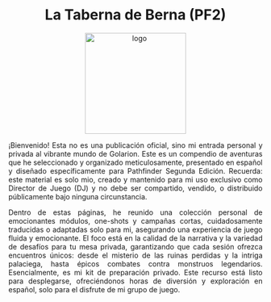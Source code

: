 <div align="center">
  
# La Taberna de Berna (PF2)

<img width="200" height="200" alt="logo" src="https://github.com/user-attachments/assets/2b06b0e3-1980-4d3c-8703-0c83a7c2782f" />
<p></p>
</div>
<div align="justify">
<p>
¡Bienvenido! Esta no es una publicación oficial, sino mi entrada personal y privada al vibrante mundo de Golarion. Este es un compendio de aventuras que he seleccionado y organizado meticulosamente, presentado en español y diseñado específicamente para Pathfinder Segunda Edición. Recuerda: este material es solo mio, creado y mantenido para mi uso exclusivo como Director de Juego (DJ) y no debe ser compartido, vendido, o distribuido públicamente bajo ninguna circunstancia.

Dentro de estas páginas, he reunido una colección personal de emocionantes módulos, one-shots y campañas cortas, cuidadosamente traducidas o adaptadas solo para mi, asegurando una experiencia de juego fluida y emocionante. El foco está en la calidad de la narrativa y la variedad de desafíos para tu mesa privada, garantizando que cada sesión ofrezca encuentros únicos: desde el misterio de las ruinas perdidas y la intriga palaciega, hasta épicos combates contra monstruos legendarios. Esencialmente, es mi kit de preparación privado. Este recurso está listo para desplegarse, ofreciéndonos horas de diversión y exploración en español, solo para el disfrute de mi grupo de juego.
</p>
</div>
